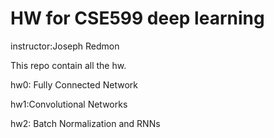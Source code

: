 # HW for CSE599 deep learning 
instructor:Joseph Redmon

This repo contain all the hw.

hw0: Fully Connected Network

hw1:Convolutional Networks

hw2: Batch Normalization and RNNs
